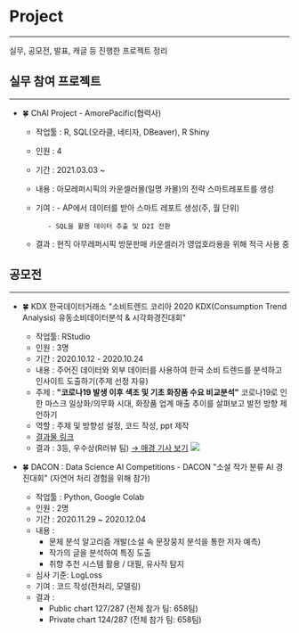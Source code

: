 # Project
---
실무, 공모전, 발표, 캐글 등 진행한 프로젝트 정리

## 실무 참여 프로젝트
---
- 🍀 ChAI Project  - AmorePacific(협력사)
  - 작업툴 : R, SQL(오라클, 네티자, DBeaver), R Shiny
  - 인원 : 4
  - 기간 : 2021.03.03 ~  
  - 내용 : 아모레퍼시픽의 카운셀러몰(일명 카몰)의 전략 스마트레포트를 생성
  - 기여 : - AP에서 데이터를 받아 스마트 레포트 생성(주, 월 단위)
           
           - SQL을 활용 데이터 추출 및 D2I 전환
  - 결과 : 현직 아무레퍼시픽 방문판매 카운셀러가 영업호라용을 위해 적극 사용 중 


## 공모전  
---
- 🍀 KDX 한국데이터거래소 "소비트렌드 코리아 2020 KDX(Consumption Trend Analysis) 유동소비데이터분석 & 시각화경진대회"
  + 작업툴: RStudio 
  + 인원 : 3명 
  + 기간 : 2020.10.12 - 2020.10.24
  + 내용 : 주어진 데이터와 외부 데이터를 사용하여 한국 소비 트렌드를 분석하고 인사이트 도출하기(주제 선정 자유)  
  + 주제 : **"코로나19 발생 이후 색조 및 기초 화장품 수요 비교분석"**
            코로나19로 인한 마스크 일상화/의무화 시대, 화장품 업계 매출 추이를 살펴보고 발전 방향 제언하기
  + 역할 : 주제 및 방향성 설정, 코드 작성, ppt 제작           
  + [결과물 링크](KDX_project/README.md)
  + 결과 : 3등, 우수상(R러뷰 팀) [→ 매경 기사 보기](https://www.mk.co.kr/news/it/view/2020/11/1187287/)
  ![](image/)
  
- 🍀 DACON : Data Science AI Competitions - DACON "소설 작가 분류 AI 경진대회"
  (자연어 처리 경험을 위해 참가) 
  - 작업툴 : Python, Google Colab
  - 인원 : 2명
  - 기간 : 2020.11.29 ~ 2020.12.04 
  - 내용 : 
    + 문체 분석 알고리즘 개발(소설 속 문장뭉치 분석을 통한 저자 예측)
    + 작가의 글을 분석하여 특징 도출
    + 취향 추천 시스템 활용 / 대필, 유사작 탐지
  - 심사 기준: LogLoss  
  - 기여 : 코드 작성(전처리, 모델링) 
  - 결과 : 
    + Public chart 127/287 (전체 참가 팀: 658팀) 
    + Private chart 124/287 (전체 참가 팀: 658팀)

